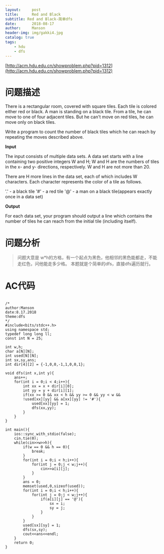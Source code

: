 ```yaml
---
layout:     post
title:      Red and Black
subtitle: Red and Black-简单dfs
date:       2018-08-17
author:     Manson
header-img: img/gakki4.jpg
catalog: true
tags:
    - hdu
    - dfs
---
```

[http://acm.hdu.edu.cn/showproblem.php?pid=1312](http://acm.hdu.edu.cn/showproblem.php?pid=1312)

# 问题描述

There is a rectangular room, covered with square tiles. Each tile is colored either red or black. A man is standing on a black tile. From a tile, he can move to one of four adjacent tiles. But he can't move on red tiles, he can move only on black tiles.

Write a program to count the number of black tiles which he can reach by repeating the moves described above. 
 
**Input**

The input consists of multiple data sets. A data set starts with a line containing two positive integers W and H; W and H are the numbers of tiles in the x- and y- directions, respectively. W and H are not more than 20.

There are H more lines in the data set, each of which includes W characters. Each character represents the color of a tile as follows.

'.' - a black tile 
'#' - a red tile 
'@' - a man on a black tile(appears exactly once in a data set) 
 
**Output**

For each data set, your program should output a line which contains the number of tiles he can reach from the initial tile (including itself). 

# 问题分析
> 问题大意是 w*h的方格，有一个起点为黑色，他相邻的黑色能都走，不能走红色，问他能走多少格。
> 本题就是个简单的dfs，直接dfs遍历就行。

# AC代码


```

/*
author:Manson
date:8.17.2018
theme:dfs
*/
#include<bits/stdc++.h>
using namespace std;
typedef long long ll;
const int N = 25;

int w,h;
char a[N][N];
int used[N][N];
int sx,sy,ans;
int dir[4][2] = {-1,0,0,-1,1,0,0,1};

void dfs(int x,int y){
	ans++;
	for(int i = 0;i < 4;i++){
		int xx = x + dir[i][0];
		int yy = y + dir[i][1];
		if(xx >= 0 && xx < h && yy >= 0 && yy < w &&
		!used[xx][yy] && a[xx][yy] != '#'){
			used[xx][yy] = 1;
			dfs(xx,yy);
		}
	}
}

int main(){
	ios::sync_with_stdio(false);
	cin.tie(0);
	while(cin>>w>>h){
		if(w == 0 && h == 0){
			break;
		}
		for(int i = 0;i < h;i++){
			for(int j = 0;j < w;j++){
				cin>>a[i][j];
			}
		}
		ans = 0;
		memset(used,0,sizeof(used));
		for(int i = 0;i < h;i++){
			for(int j = 0;j < w;j++){
				if(a[i][j] == '@'){
					sx = i;
					sy = j;
				}
			}
		}
		used[sx][sy] = 1;
		dfs(sx,sy);
		cout<<ans<<endl;
	}
	return 0;
}



```
